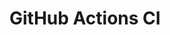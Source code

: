# GitHub Actions CI








































































































































































































































































































































































































































































































































































































































































































































































































































































































































































































































































































































































































































































































































































































































































































































































































































































































































































































































































































































































































































































































































































































































































































































































































































































































